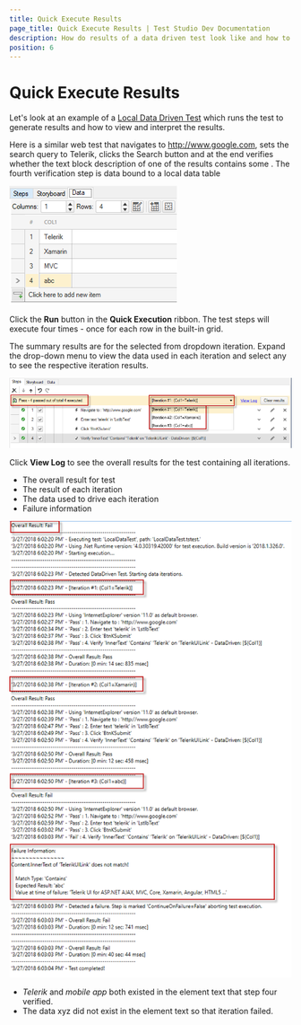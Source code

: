 ```yaml
---
title: Quick Execute Results
page_title: Quick Execute Results | Test Studio Dev Documentation
description: How do results of a data driven test look like and how to analyze them in Test Studio Dev
position: 6
---
```

# Quick Execute Results

Let's look at an example of a <a href="/features/data-driven-testing/local-data-driven-test" target=blank>Local Data Driven Test</a> which runs the test to generate results and how to view and interpret the results.

Here is a similar web test that navigates to http://www.google.com, sets the search query to Telerik, clicks the Search button and at the end verifies whether the text block description of one of the results contains some . The fourth verification step is data bound to a local data table 

![Local Test Data][1]

Click the **Run** button in the **Quick Execution** ribbon. The test steps will execute four times - once for each row in the built-in grid.

The summary results are for the selected from dropdown iteration. Expand the drop-down menu to view the data used in each iteration and select any to see the respective iteration results.

![Selected Iteration result][2]

Click **View Log** to see the overall results for the test containing all iterations.

- The overall result for test
- The result of each iteration
- The data used to drive each iteration
- Failure information

![View Log][3]

[1]: images/quick-execute-results/fig1.png
[2]: images/quick-execute-results/fig2.png
[3]: images/quick-execute-results/fig3.png


- *Telerik* and *mobile app* both existed in the element text that step four verified.
- The data xyz did not exist in the element text so that iteration failed.
